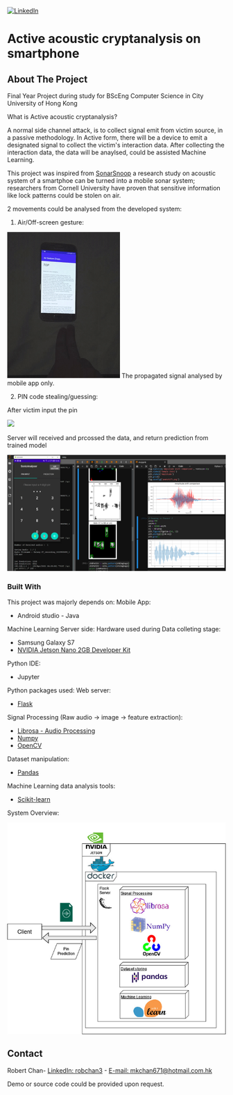 <!-- PROJECT SHIELDS -->
[![LinkedIn][linkedin-shield]][linkedin-url]

# Active acoustic cryptanalysis on smartphone
<!-- TABLE OF CONTENTS 
<details open="open">
  <summary>Table of Contents</summary>
  <ol>
    <li>
      <a href="#about-the-project">About The Project</a>
      <ul>
        <li><a href="#built-with">Built With</a></li>
      </ul>
    </li>
    <li>
      <a href="#getting-started">Getting Started</a>
      <ul>
        <li><a href="#prerequisites">Prerequisites</a></li>
        <li><a href="#installation">Installation</a></li>
      </ul>
    </li>
    <li><a href="#usage">Usage</a></li>
    <li><a href="#contact">Contact</a></li>
    <li><a href="#acknowledgements">Acknowledgements</a></li>
  </ol>
</details>
-->

<!-- ABOUT THE PROJECT -->
## About The Project
Final Year Project during study for BScEng Computer Science in City University of Hong Kong

What is Active acoustic cryptanalysis?

A normal side channel attack, is to collect signal emit from victim source, in a passive methodology. In Active form, there will be a device to emit a designated signal to collect the victim's interaction data. After collecting the interaction data, the data will be anaylsed, could be assisted Machine Learning.

This project was inspired from [SonarSnoop](https://arxiv.org/abs/1808.10250) a research study on acoustic system of a smartphoe can be turned into a mobile sonar system; researchers from Cornell University have proven that sensitive information like lock patterns could be stolen on air.

2 movements could be analysed from the developed system:

1. Air/Off-screen gesture:
<img src="https://github.com/mkchan671/SonarCryptanalysis/blob/a3892bdb8a4a83a186b33c55dbc928b27bdbcc93/Air%20gesture.gif">
The propagated signal analysed by mobile app only.

2. PIN code stealing/guessing:

After victim input the pin

<img src="https://github.com/mkchan671/SonarCryptanalysis/blob/37d63571cb963b98f794fd6e52caac08cae5b0f0/pin-input.gif">

Server will received and prcossed the data, and return prediction from trained model

<img src="https://github.com/mkchan671/SonarCryptanalysis/blob/17f17865516830d3868a486a27b852a29ffb43c5/Pin-Prediction.png">

### Built With

This project was majorly depends on:
Mobile App:
* Android studio - Java

Machine Learning Server side:
Hardware used during Data colleting stage:
* Samsung Galaxy S7
* [NVIDIA Jetson Nano 2GB Developer Kit](https://developer.nvidia.com/embedded/jetson-nano-2gb-developer-kit)

Python IDE:
* Jupyter

Python packages used:
Web server:
* [Flask](https://flask.palletsprojects.com/en/2.0.x/)

Signal Processing (Raw audio -> image -> feature extraction):
* [Librosa - Audio Processing](https://librosa.org/)
* [Numpy](https://numpy.org)
* [OpenCV](https://opencv.org/)

Dataset manipulation:
* [Pandas](https://pandas.pydata.org/)

Machine Learning data analysis tools:
* [Scikit-learn](https://scikit-learn.org/stable/)

System Overview:
<p>
<img src="https://github.com/mkchan671/SonarCryptanalysis/blob/41b0fe5b200a868935947c3425d3c77835315b49/SystemOverview.jpg">
<!--
<!-- GETTING STARTED --
## Getting Started


### Prerequisites


### Installation


<!-- USAGE EXAMPLES --
## Usage
-->

<!-- CONTACT -->
## Contact
Robert Chan- [LinkedIn: robchan3](https://www.linkedin.com/in/robchan3/) - [E-mail: mkchan671@hotmail.com.hk](mailto:mkchan671@hotmail.com.hk)

Demo or source code could be provided upon request.
<!-- ACKNOWLEDGEMENTS 
## Acknowledgements-->
<!-- MARKDOWN LINKS & IMAGES -->
[linkedin-shield]: https://img.shields.io/badge/-LinkedIn-black.svg?style=for-the-badge&logo=linkedin&colorB=555
[linkedin-url]:https://www.linkedin.com/in/robchan3/
